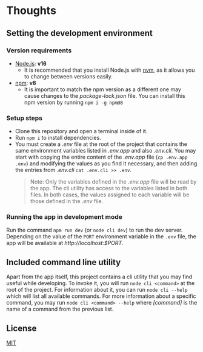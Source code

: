 # Thoughts

## Setting the development environment

### Version requirements

-   [Node.js](https://nodejs.org/en/): **v16**
    -   It is recommended that you install Node.js with [nvm](https://github.com/nvm-sh/nvm), as it allows you to change between versions easily.
-   [npm](https://www.npmjs.com/): **v8**
    -   It is important to match the npm version as a different one may cause changes to the _package-lock.json_ file. You can install this npm version by running `npm i -g npm@8`

### Setup steps

-   Clone this repository and open a terminal inside of it.
-   Run `npm i` to install dependencies.
-   You must create a _.env_ file at the root of the project that contains the same environment variables listed in _.env.app_ and also _.env.cli_. You may start with copying the entire content of the _.env.app_ file (`cp .env.app .env`) and modifying the values as you find it necessary, and then adding the entries from _.env.cli_ `cat .env.cli >> .env`.
    > Note: Only the variables defined in the _.env.app_ file will be read by the app. The cli utility has access to the variables listed in both files. In both cases, the values assigned to each variable will be those defined in the _.env_ file.

### Running the app in development mode

Run the command `npm run dev` (or `node cli dev`) to run the dev server. Depending on the value of the `PORT` environment variable in the `.env` file, the app will be available at _http<span></span>://localhost:$PORT_.

## Included command line utility

Apart from the app itself, this project contains a cli utility that you may find useful while developing. To invoke it, you will run `node cli <command>` at the root of the project. For information about it, you can run `node cli --help` which will list all available commands. For more information about a specific command, you may run `node cli <command> --help` where _[command]_ is the name of a command from the previous list.

## License

[MIT](https://choosealicense.com/licenses/mit/)
